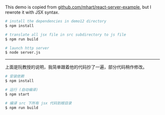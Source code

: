 This demo is copied from [github.com/mhart/react-server-example](https://github.com/mhart/react-server-example), but I rewrote it with JSX syntax.

```bash
# install the dependencies in demo12 directory
$ npm install

# translate all jsx file in src subdirectory to js file
$ npm run build

# launch http server
$ node server.js
```

---

上面是阮教授的说明，我简单跟着他的代码抄了一遍，部分代码稍作修改。

```bash
# 安装依赖
$ npm install

# 运行 (自动编译)
$ npm start

# 编译 src 下所有 jsx 代码到根目录
$ npm run build
```
